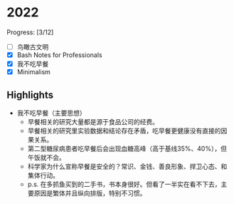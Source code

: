 # 2022

Progress: [3/12]

- [ ] 鸟瞰古文明
- [x] Bash Notes for Professionals
- [x] 我不吃早餐
- [x] Minimalism

## Highlights

- 我不吃早餐（主要思想）
  - 早餐相关的研究大量都是源于食品公司的经费。
  - 早餐相关的研究里实验数据和结论存在矛盾，吃早餐更健康没有直接的因果关系。
  - 第二型糖尿病患者吃早餐后会出现血糖高峰（高于基线35%、40%），但午饭就不会。
  - 科学家为什么宣称早餐是安全的？常识、金钱、善良形象、捍卫心态、和集体行动。
  - p.s. 在多抓鱼买到的二手书，书本身很好。但看了一半实在看不下去，主要原因是繁体并且纵向排版，特别不习惯。
